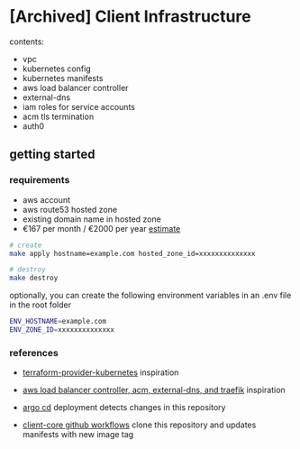# [Archived] Client Infrastructure

contents:

- vpc
- kubernetes config
- kubernetes manifests
- aws load balancer controller
- external-dns
- iam roles for service accounts
- acm tls termination
- auth0

## getting started

### requirements

- aws account
- aws route53 hosted zone
- existing domain name in hosted zone
- €167 per month / €2000 per year
  [estimate](https://calculator.aws/#/estimate?id=b2ae440701117b8abaa15a5c7a6784f1b3002e6e)

```bash
# create
make apply hostname=example.com hosted_zone_id=xxxxxxxxxxxxxx

# destroy
make destroy
```

optionally, you can create the following environment variables in an .env file in the root folder

```bash
ENV_HOSTNAME=example.com
ENV_ZONE_ID=xxxxxxxxxxxxxx
```

### references

- [terraform-provider-kubernetes](https://github.com/hashicorp/terraform-provider-kubernetes/tree/main/_examples/eks) inspiration

- [aws load balancer controller, acm, external-dns, and traefik](https://revolgy.com/blog/advanced-api-routing-in-eks-with-traefik-aws-loadbalancer-controller-and-external-dns/) inspiration

- [argo cd](https://argoproj.github.io/argo-cd/getting_started/) deployment detects changes in this repository

- [client-core github workflows](https://github.com/ivorscott/client-core/tree/main/.github/workflows) clone this repository and updates manifests with new image tag
